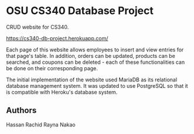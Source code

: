 # OSU CS340 Database Project

CRUD website for CS340.

https://cs340-db-project.herokuapp.com/

Each page of this website allows employees to insert and view entries for that page's table. In addition, orders can be updated, products can be searched, and coupons can be deleted - each of these functionalities can be done on their corresponding page.

The initial implementation of the website used MariaDB as its relational database management system. It was updated to use PostgreSQL so that it is compatible with Heroku's database system. 

## Authors

Hassan Rachid
Rayna Nakao
